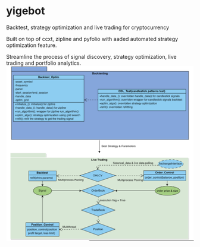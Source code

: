 # yigebot
Backtest, strategy optimization and live trading for cryptocurrency

Built on top of ccxt, zipline and pyfolio with aaded automated strategy optimization feature.

Streamline the process of signal discovery, strategy optimization, live trading and portfolio analytics.   
![img](uml.png)
